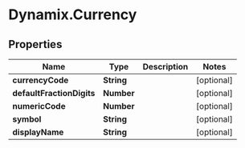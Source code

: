 # Dynamix.Currency

## Properties
Name | Type | Description | Notes
------------ | ------------- | ------------- | -------------
**currencyCode** | **String** |  | [optional] 
**defaultFractionDigits** | **Number** |  | [optional] 
**numericCode** | **Number** |  | [optional] 
**symbol** | **String** |  | [optional] 
**displayName** | **String** |  | [optional] 


